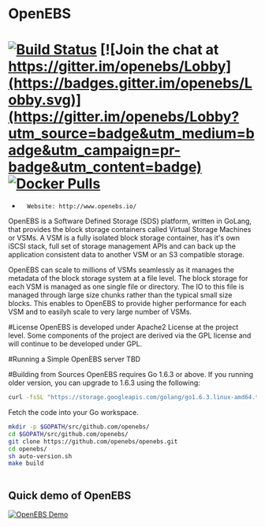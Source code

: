 # OpenEBS
[![Build Status](https://travis-ci.org/openebs/openebs.svg?branch=master)](https://travis-ci.org/openebs/openebs) 
[![Join the chat at https://gitter.im/openebs/Lobby](https://badges.gitter.im/openebs/Lobby.svg)](https://gitter.im/openebs/Lobby?utm_source=badge&utm_medium=badge&utm_campaign=pr-badge&utm_content=badge)
[![Docker Pulls](https://img.shields.io/docker/pulls/openebs/jiva.svg?maxAge=604800)](https://hub.docker.com/r/openebs/jiva/)
=========
-       Website: http://www.openebs.io/

OpenEBS is a Software Defined Storage (SDS) platform, written in GoLang, that provides the block storage containers called Virtual Storage Machines or VSMs. A VSM is a fully isolated block storage container, has it's own iSCSI stack, full set of storage management APIs and can back up the application consistent data to another VSM or an S3 compatible storage.

OpenEBS can scale to millions of VSMs seamlessly as it manages the metadata of the block storage system at a file level. The block storage for each VSM is managed as one single file or directory. The IO to this file is managed through large size chunks rather than the typical small size blocks. This enables to OpenEBS to provide higher performance for each VSM and to easilyh scale to very large number of VSMs. 

#License
OpenEBS is developed under Apache2 License at the project level. Some components of the project are derived via the GPL license and will continue to be developed under GPL.

#Running a Simple OpenEBS server
<pre-requisites>
TBD

#Building from Sources
<setup the golang environemtn>
OpenEBS requires Go 1.6.3 or above. If you running older version, you can upgrade to 1.6.3 using the following:

```bash
curl -fsSL "https://storage.googleapis.com/golang/go1.6.3.linux-amd64.tar.gz" | tar -xzC /usr/local
```

Fetch the code into your Go workspace.

```bash
mkdir -p $GOPATH/src/github.com/openebs/
cd $GOPATH/src/github.com/openebs/
git clone https://github.com/openebs/openebs.git
cd openebs/
sh auto-version.sh
make build
 
```


## Quick demo of OpenEBS 
[![OpenEBS Demo](https://s7.postimg.org/adw357irf/openebs_demo_png.png)](https://www.youtube.com/watch?v=jeeWIFiC5LQ)
